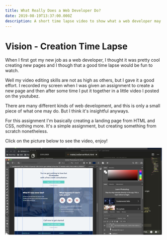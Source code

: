 ```yaml
---
title: What Really Does a Web Developer Do?
date: 2019-08-19T13:37:00.000Z
description: A short time lapse video to show what a web developer may do in his/her daily job.
---
```

# Vision - Creation Time Lapse

When I first got my new job as a web developer, I thought it was pretty cool creating new pages and I though that a good time lapse would be fun to watch. 

Well my video editing skills are not as high as others, but I gave it a good effort. I recorded my screen when I was given an assignment to create a new page and then after some time I put it together in a little video I posted on the youtubez.

There are many different kinds of web development, and this is only a small piece of what one may do. But I think it's insightful anyways.

For this assignment I'm basically creating a landing page from HTML and CSS, nothing more. It's a simple assignment, but creating something from scratch nonetheless.

Click on the picture below to see the video, enjoy!

[![Select HTML Elements](./images/whatDoWebDevsDo.png "Select HTML Elements")](https://youtu.be/WVQKmfUrWsk "Youtube")
